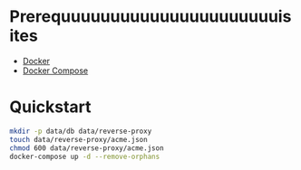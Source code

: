 # Prerequuuuuuuuuuuuuuuuuuuuuuisites

- [Docker](https://docker.com)
- [Docker Compose](https://docs.docker.com/compose)

# Quickstart

```bash
mkdir -p data/db data/reverse-proxy
touch data/reverse-proxy/acme.json
chmod 600 data/reverse-proxy/acme.json
docker-compose up -d --remove-orphans
```

